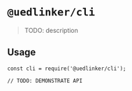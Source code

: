 # `@uedlinker/cli`

> TODO: description

## Usage

```
const cli = require('@uedlinker/cli');

// TODO: DEMONSTRATE API
```
